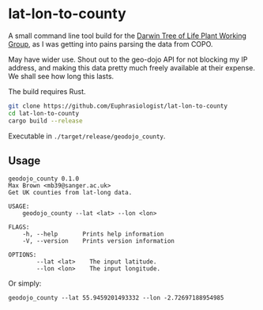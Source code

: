 # lat-lon-to-county

A small command line tool build for the <a href="https://github.com/DToL-Plant-Working-Group/collections">Darwin Tree of Life Plant Working Group</a>, as I was getting into pains parsing the data from COPO.

May have wider use. Shout out to the geo-dojo API for not blocking my IP address, and making this data pretty much freely available at their expense. We shall see how long this lasts.

The build requires Rust.

```bash
git clone https://github.com/Euphrasiologist/lat-lon-to-county
cd lat-lon-to-county
cargo build --release
```

Executable in `./target/release/geodojo_county`.

## Usage

```
geodojo_county 0.1.0
Max Brown <mb39@sanger.ac.uk>
Get UK counties from lat-long data.

USAGE:
    geodojo_county --lat <lat> --lon <lon>

FLAGS:
    -h, --help       Prints help information
    -V, --version    Prints version information

OPTIONS:
        --lat <lat>    The input latitude.
        --lon <lon>    The input longitude.
```

Or simply:

`geodojo_county --lat 55.9459201493332 --lon -2.72697188954985`

